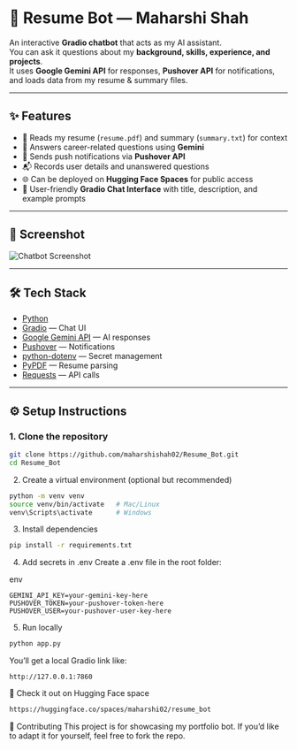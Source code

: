 # 💼 Resume Bot — Maharshi Shah

An interactive **Gradio chatbot** that acts as my AI assistant.  
You can ask it questions about my **background, skills, experience, and projects**.  
It uses **Google Gemini API** for responses, **Pushover API** for notifications, and loads data from my resume & summary files.

---

## ✨ Features
- 📄 Reads my resume (`resume.pdf`) and summary (`summary.txt`) for context  
- 🤖 Answers career-related questions using **Gemini**  
- 🔔 Sends push notifications via **Pushover API**  
- 📬 Records user details and unanswered questions  
- 🌐 Can be deployed on **Hugging Face Spaces** for public access  
- 🎨 User-friendly **Gradio Chat Interface** with title, description, and example prompts  

---

## 📸 Screenshot
![Chatbot Screenshot](assets/chatbot.png)

---

## 🛠️ Tech Stack
- [Python](https://www.python.org/)  
- [Gradio](https://www.gradio.app/) — Chat UI  
- [Google Gemini API](https://ai.google.dev/) — AI responses  
- [Pushover](https://pushover.net/) — Notifications  
- [python-dotenv](https://pypi.org/project/python-dotenv/) — Secret management  
- [PyPDF](https://pypi.org/project/pypdf/) — Resume parsing  
- [Requests](https://pypi.org/project/requests/) — API calls  

---

## ⚙️ Setup Instructions

### 1. Clone the repository
```bash
git clone https://github.com/maharshishah02/Resume_Bot.git
cd Resume_Bot
```
2. Create a virtual environment (optional but recommended)
```bash
python -m venv venv
source venv/bin/activate   # Mac/Linux
venv\Scripts\activate      # Windows
```
3. Install dependencies
```bash
pip install -r requirements.txt
```
4. Add secrets in .env
Create a .env file in the root folder:

env
```
GEMINI_API_KEY=your-gemini-key-here
PUSHOVER_TOKEN=your-pushover-token-here
PUSHOVER_USER=your-pushover-user-key-here
```

5. Run locally
```bash
python app.py
```

You’ll get a local Gradio link like:
```
http://127.0.0.1:7860
```

🚀 Check it out on Hugging Face space
```bash
https://huggingface.co/spaces/maharshi02/resume_bot
```

🤝 Contributing
This project is for showcasing my portfolio bot. If you’d like to adapt it for yourself, feel free to fork the repo.
